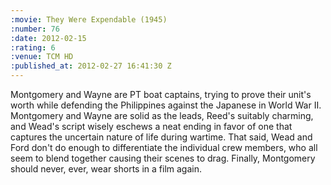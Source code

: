 ```yaml
--- 
:movie: They Were Expendable (1945)
:number: 76
:date: 2012-02-15
:rating: 6
:venue: TCM HD
:published_at: 2012-02-27 16:41:30 Z
---
```

Montgomery and Wayne are PT boat captains, trying to prove their unit's worth while defending the Philippines against the Japanese in World War II. Montgomery and Wayne are solid as the leads, Reed's suitably charming, and Wead's script wisely eschews a neat ending in favor of one that captures the uncertain nature of life during wartime. That said, Wead and Ford don't do enough to differentiate the individual crew members, who all seem to blend together causing their scenes to drag. Finally, Montgomery should never, ever, wear shorts in a film again.